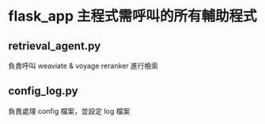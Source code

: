 # flask_app 主程式需呼叫的所有輔助程式

## retrieval_agent.py
負責呼叫 weaviate & voyage reranker 進行檢索

## config_log.py
負責處理 config 檔案，並設定 log 檔案

